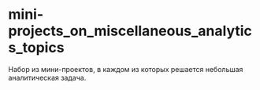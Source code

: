 # mini-projects_on_miscellaneous_analytics_topics
Набор из мини-проектов, в каждом из которых решается небольшая аналитическая задача.
